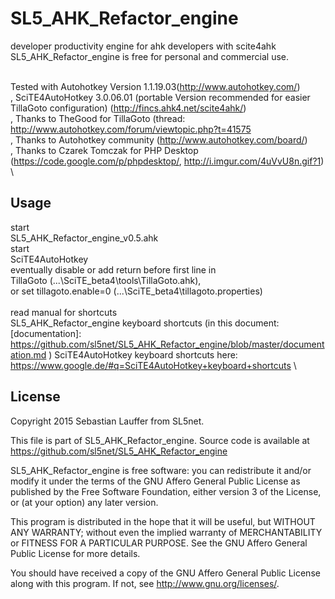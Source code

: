 SL5_AHK_Refactor_engine
=====

developer productivity engine for ahk developers with scite4ahk \
SL5_AHK_Refactor_engine is free for personal and commercial use.

 \
Tested with Autohotkey Version 1.1.19.03(http://www.autohotkey.com/)  \
, SciTE4AutoHotkey 3.0.06.01 (portable Version recommended for easier TillaGoto configuration) (http://fincs.ahk4.net/scite4ahk/) \
, Thanks to TheGood for TillaGoto (thread:  http://www.autohotkey.com/forum/viewtopic.php?t=41575 \
, Thanks to Autohotkey community (http://www.autohotkey.com/board/) \
, Thanks to Czarek Tomczak for PHP Desktop (https://code.google.com/p/phpdesktop/, http://i.imgur.com/4uVvU8n.gif?1)
 \


Usage
-----

start \
   SL5_AHK_Refactor_engine_v0.5.ahk \
start \
   SciTE4AutoHotkey \
eventually disable or add return before first line in \
   TillaGoto (...\SciTE_beta4\tools\TillaGoto.ahk), \
   or set tillagoto.enable=0 (...\SciTE_beta4\tillagoto.properties) \
    \
read manual for shortcuts  \
   SL5_AHK_Refactor_engine keyboard shortcuts (in this document: [documentation]:  https://github.com/sl5net/SL5_AHK_Refactor_engine/blob/master/documentation.md )
   SciTE4AutoHotkey keyboard shortcuts here: https://www.google.de/#q=SciTE4AutoHotkey+keyboard+shortcuts  \


License
-------
 
Copyright 2015 Sebastian Lauffer from SL5net.

This file is part of SL5_AHK_Refactor_engine. Source code is available at 
https://github.com/sl5net/SL5_AHK_Refactor_engine

SL5_AHK_Refactor_engine is free software: you can redistribute it and/or modify it under the terms of the GNU Affero General Public License as published by the Free Software Foundation, either version 3 of the License, or (at your option) any later version.

This program is distributed in the hope that it will be useful, but WITHOUT ANY WARRANTY; without even the implied warranty of MERCHANTABILITY or FITNESS FOR A PARTICULAR PURPOSE. See the GNU Affero General Public License for more details.

You should have received a copy of the GNU Affero General Public License along with this program. If not, see http://www.gnu.org/licenses/.